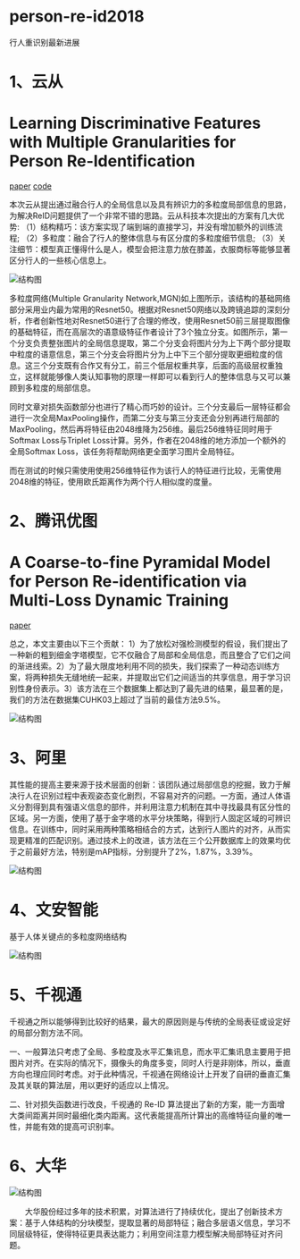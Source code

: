 # person-re-id2018
行人重识别最新进展
# 1、云从
# Learning Discriminative Features with Multiple Granularities for Person Re-Identification
[paper](https://arxiv.org/pdf/1804.01438.pdf)
[code](https://github.com/Gavin666Github/reid-mgn)

   本次云从提出通过融合行人的全局信息以及具有辨识力的多粒度局部信息的思路，为解决ReID问题提供了一个非常不错的思路。云从科技本次提出的方案有几大优势:
（1）结构精巧：该方案实现了端到端的直接学习，并没有增加额外的训练流程;
（2）多粒度：融合了行人的整体信息与有区分度的多粒度细节信息;
（3）关注细节：模型真正懂得什么是人，模型会把注意力放在膝盖，衣服商标等能够显著区分行人的一些核心信息上。

![结构图](https://github.com/ZhangYK124/person-re-id2018/blob/master/img2.jpg)

   多粒度网络(Multiple Granularity Network,MGN)如上图所示，该结构的基础网络部分采用业内最为常用的Resnet50。根据对Resnet50网络以及跨镜追踪的深刻分析，作者创新性地对Resnet50进行了合理的修改，使用Resnet50前三层提取图像的基础特征，而在高层次的语意级特征作者设计了3个独立分支。如图所示，第一个分支负责整张图片的全局信息提取，第二个分支会将图片分为上下两个部分提取中粒度的语意信息，第三个分支会将图片分为上中下三个部分提取更细粒度的信息。这三个分支既有合作又有分工，前三个低层权重共享，后面的高级层权重独立，这样就能够像人类认知事物的原理一样即可以看到行人的整体信息与又可以兼顾到多粒度的局部信息。

   同时文章对损失函数部分也进行了精心而巧妙的设计。三个分支最后一层特征都会进行一次全局MaxPooling操作，而第二分支与第三分支还会分别再进行局部的MaxPooling，然后再将特征由2048维降为256维。最后256维特征同时用于Softmax Loss与Triplet Loss计算。另外，作者在2048维的地方添加一个额外的全局Softmax Loss，该任务将帮助网络更全面学习图片全局特征。

   而在测试的时候只需使用使用256维特征作为该行人的特征进行比较，无需使用2048维的特征，使用欧氏距离作为两个行人相似度的度量。

# 2、腾讯优图
# A Coarse-to-fine Pyramidal Model for Person Re-identification via Multi-Loss Dynamic Training
[paper](https://arxiv.org/abs/1810.12193?context=cs)

总之，本文主要由以下三个贡献：
1）为了放松对强检测模型的假设，我们提出了一种新的粗到细金字塔模型，它不仅融合了局部和全局信息，而且整合了它们之间的渐进线索。2）为了最大限度地利用不同的损失，我们探索了一种动态训练方案，将两种损失无缝地统一起来，并提取出它们之间适当的共享信息，用于学习识别性身份表示。3）该方法在三个数据集上都达到了最先进的结果，最显著的是，我们的方法在数据集CUHK03上超过了当前的最佳方法9.5%。

![结构图](https://github.com/ZhangYK124/person-re-id2018/blob/master/img3.jpg)


# 3、阿里
其性能的提高主要来源于技术层面的创新：该团队通过局部信息的挖掘，致力于解决行人在识别过程中表观姿态变化剧烈，不容易对齐的问题。一方面，通过人体语义分割得到具有强语义信息的部件，并利用注意力机制在其中寻找最具有区分性的区域。另一方面，使用了基于金字塔的水平分块策略，得到行人固定区域的可辨识信息。在训练中，同时采用两种策略相结合的方式，达到行人图片的对齐，从而实现更精准的匹配识别。通过技术上的改进，该方法在三个公开数据库上的效果均优于之前最好方法，特别是mAP指标，分别提升了2%，1.87%，3.39%。

![结构图](https://github.com/ZhangYK124/person-re-id2018/blob/master/img4.jpg)


# 4、文安智能
基于人体关键点的多粒度网络结构

![结构图](https://github.com/ZhangYK124/person-re-id2018/blob/master/img5.jpg)

# 5、千视通

千视通之所以能够得到比较好的结果，最大的原因则是与传统的全局表征或设定好的局部分割方法不同。

一、一般算法只考虑了全局、多粒度及水平汇集讯息，而水平汇集讯息主要用于把图片对齐。在实际的情况下，摄像头的角度多变，同时人行是非刚体，所以，垂直方向也理应同时考虑。对于此种情况，千视通在网络设计上开发了自研的垂直汇集及其关联的算法层，用以更好的适应以上情况。

二、针对损失函数进行改良，千视通的 Re-ID 算法提出了新的方案，能一方面增大类间距离并同时最细化类内距离。这代表能提高所计算出的高维特征向量的唯一性，并能有效的提高可识别率。

# 6、大华

![结构图](https://github.com/ZhangYK124/person-re-id2018/blob/master/img6.jpg)

　　大华股份经过多年的技术积累，对算法进行了持续优化，提出了创新技术方案：基于人体结构的分块模型，提取显著的局部特征；融合多层语义信息，学习不同层级特征，使得特征更具表达能力；利用空间注意力模型解决局部特征对齐问题。
